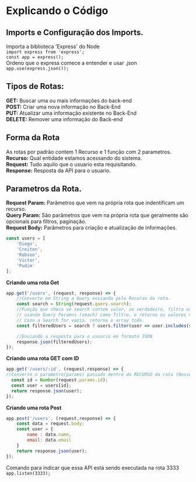 # Explicando o Código

## Imports e Configuração dos Imports.
Importa a biblioteca 'Express' do Node
<br>
`import express from 'express';`
<br>
`const app = express();`
<br>
Ordeno que o express comece a entender e usar .json
<br>
`app.use(express.json());`

## Tipos de Rotas:
  **GET:** Buscar uma ou mais informações do back-end 
<br>
  **POST:** Criar uma nova informação no Back-End
<br>
  **PUT:** Atualizar uma informação existente no Back-End
<br>
  **DELETE:** Remover uma informação do Back-end

## Forma da Rota
As rotas por padrão contem 1 Recurso e 1 função com 2 parametros.
<br>
**Recurso:** Qual entidade estamos acessando do sistema.
<br>
**Request:** Tudo aquilo que o usuario esta requisitando.
<br>
**Response:** Resposta da API para o usuario.
<br>
## Parametros da Rota.
**Request Param:** Parâmetros que vem na própria rota que indentificam um recurso.
<br>
**Query Param:** São parâmetros que vem na própria rota que geralmente são opcionais para filtros, paginação.
<br>
**Request Body:** Parâmetros para criação e atualização de informações.
```Javascript
const users = [
    'Diego',   
    'Creiton', 
    'Robson',  
    'Victor',  
    'Pudim'    
];
```
**Criando uma rota Get**

```Javascript
app.get('/users', (request, response) => {
    //Converte em String a Query envianda pelo Recurso da rota.
    const search = String(request.query.search);
    //Função que checa se search contem valor, se verdadeiro, filtra os usuarios
    // usando Query Paramns (seach) como filtro, e retorna os valores que condizem.
    // Caso a Search for vazia, retorna o array todo.
    const filteredUsers = search ? users.filter(user => user.includes(search)) : users;

    //Enviando a resposta para o usuario em formato JSON
    response.json(filteredUsers);
});
```
**Criando uma rota GET com ID**
```Javascript
app.get('/users/:id', (request,response) => {
//Converte o parametro(params) passado dentro do RECURSO da rota (Nesse caso o :id) para INT
  const id = Number(request.params.id);
  const user = users[id];
  return response.json(user);
});
```
**Criando uma rota Post**
```Javascript
app.post('/users', (request,response) => {
    const data = request.body;
    const user = {
        name : data.name,
        email: data.email
    }
    return response.json(user);
});
```
Comando para indicar que essa API está sendo executada na rota 3333
<br>
`app.listen(3333);`

